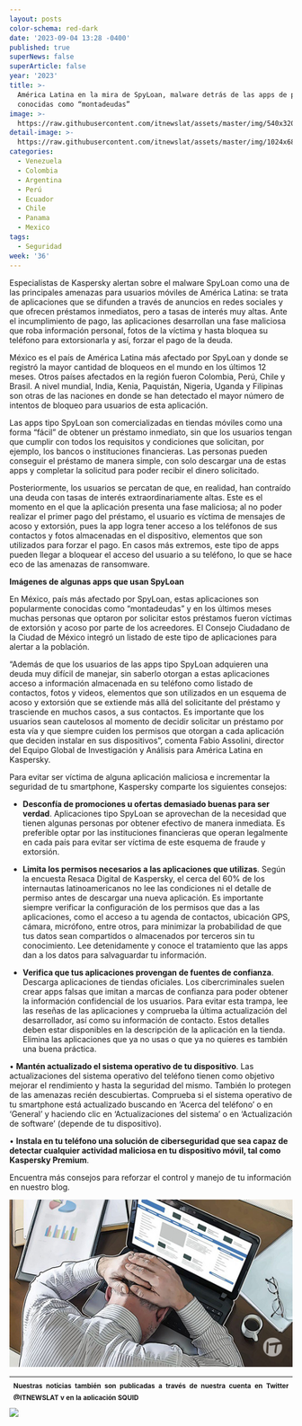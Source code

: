 ```yaml
---
layout: posts
color-schema: red-dark
date: '2023-09-04 13:28 -0400'
published: true
superNews: false
superArticle: false
year: '2023'
title: >-
  América Latina en la mira de SpyLoan, malware detrás de las apps de préstamos
  conocidas como “montadeudas”
image: >-
  https://raw.githubusercontent.com/itnewslat/assets/master/img/540x320/Malware-Kaspersky-p.jpg
detail-image: >-
  https://raw.githubusercontent.com/itnewslat/assets/master/img/1024x680/Malware-Kaspersky-g.jpg
categories:
  - Venezuela
  - Colombia
  - Argentina
  - Perú
  - Ecuador
  - Chile
  - Panama
  - Mexico
tags:
  - Seguridad
week: '36'
---
```

Especialistas de Kaspersky alertan sobre el malware SpyLoan como una de las principales amenazas para usuarios móviles de América Latina: se trata de aplicaciones que se difunden a través de anuncios en redes sociales y que ofrecen préstamos inmediatos, pero a tasas de interés muy altas. Ante el incumplimiento de pago, las aplicaciones desarrollan una fase maliciosa que roba información personal, fotos de la víctima y hasta bloquea su teléfono para extorsionarla y así, forzar el pago de la deuda. 

México es el país de América Latina más afectado por SpyLoan y donde se registró la mayor cantidad de bloqueos en el mundo en los últimos 12 meses. Otros países afectados en la región fueron Colombia, Perú, Chile y Brasil. A nivel mundial, India, Kenia, Paquistán, Nigeria, Uganda y Filipinas son otras de las naciones en donde se han detectado el mayor número de intentos de bloqueo para usuarios de esta aplicación.

Las apps tipo SpyLoan son comercializadas en tiendas móviles como una forma “fácil” de obtener un préstamo inmediato, sin que los usuarios tengan que cumplir con todos los requisitos y condiciones que solicitan, por ejemplo, los bancos o instituciones financieras. Las personas pueden conseguir el préstamo de manera simple, con solo descargar una de estas apps y completar la solicitud para poder recibir el dinero solicitado.

Posteriormente, los usuarios se percatan de que, en realidad, han contraído una deuda con tasas de interés extraordinariamente altas. Este es el momento en el que la aplicación presenta una fase maliciosa; al no poder realizar el primer pago del préstamo, el usuario es víctima de mensajes de acoso y extorsión, pues la app logra tener acceso a los teléfonos de sus contactos y fotos almacenadas en el dispositivo, elementos que son utilizados para forzar el pago. En casos más extremos, este tipo de apps pueden llegar a bloquear el acceso del usuario a su teléfono, lo que se hace eco de las amenazas de ransomware.
 
**Imágenes de algunas apps que usan SpyLoan**

En México, país más afectado por SpyLoan, estas aplicaciones son popularmente conocidas como “montadeudas” y en los últimos meses muchas personas que optaron por solicitar estos préstamos fueron víctimas de extorsión y acoso por parte de los acreedores. El Consejo Ciudadano de la Ciudad de México integró un listado de este tipo de aplicaciones para alertar a la población.

“Además de que los usuarios de las apps tipo SpyLoan adquieren una deuda muy difícil de manejar, sin saberlo otorgan a estas aplicaciones acceso a información almacenada en su teléfono como listado de contactos, fotos y videos, elementos que son utilizados en un esquema de acoso y extorsión que se extiende más allá del solicitante del préstamo y trasciende en muchos casos, a sus contactos. Es importante que los usuarios sean cautelosos al momento de decidir solicitar un préstamo por esta vía y que siempre cuiden los permisos que otorgan a cada aplicación que deciden instalar en sus dispositivos”, comenta Fabio Assolini, director del Equipo Global de Investigación y Análisis para América Latina en Kaspersky.

Para evitar ser víctima de alguna aplicación maliciosa e incrementar la seguridad de tu smartphone, Kaspersky comparte los siguientes consejos:

- **Desconfía de promociones u ofertas demasiado buenas para ser verdad**. Aplicaciones tipo SpyLoan se aprovechan de la necesidad que tienen algunas personas por obtener efectivo de manera inmediata. Es preferible optar por las instituciones financieras que operan legalmente en cada país para evitar ser víctima de este esquema de fraude y extorsión.
 
- **Limita los permisos necesarios a las aplicaciones que utilizas**. Según la encuesta Resaca Digital de Kaspersky, el cerca del 60% de los internautas latinoamericanos no lee las condiciones ni el detalle de permiso antes de descargar una nueva aplicación. Es importante siempre verificar la configuración de los permisos que das a las aplicaciones, como el acceso a tu agenda de contactos, ubicación GPS, cámara, micrófono, entre otros, para minimizar la probabilidad de que tus datos sean compartidos o almacenados por terceros sin tu conocimiento. Lee detenidamente y conoce el tratamiento que las apps dan a los datos para salvaguardar tu información.
 
- **Verifica que tus aplicaciones provengan de fuentes de confianza**. Descarga aplicaciones de tiendas oficiales. Los cibercriminales suelen crear apps falsas que imitan a marcas de confianza para poder obtener la información confidencial de los usuarios. Para evitar esta trampa, lee las reseñas de las aplicaciones y comprueba la última actualización del desarrollador, así como su información de contacto. Estos detalles deben estar disponibles en la descripción de la aplicación en la tienda. Elimina las aplicaciones que ya no usas o que ya no quieres es también una buena práctica.
 
•	**Mantén actualizado el sistema operativo de tu dispositivo**. Las actualizaciones del sistema operativo del teléfono tienen como objetivo mejorar el rendimiento y hasta la seguridad del mismo. También lo protegen de las amenazas recién descubiertas. Comprueba si el sistema operativo de tu smartphone está actualizado buscando en ‘Acerca del teléfono’ o en ‘General’ y haciendo clic en ‘Actualizaciones del sistema’ o en ‘Actualización de software’ (depende de tu dispositivo).
 
•	**Instala en tu teléfono una solución de ciberseguridad que sea capaz de detectar cualquier actividad maliciosa en tu dispositivo móvil, tal como Kaspersky Premium**.

Encuentra más consejos para reforzar el control y manejo de tu información en nuestro blog.

![](https://raw.githubusercontent.com/itnewslat/assets/master/img/540x320/Malware-Kaspersky-p.jpg)

<table style="height: 42px;" width="569">
<tbody>
<tr>
<td style="text-align: justify;"><sub><strong>Nuestras noticias también son publicadas a través de nuestra cuenta en Twitter <a href="https://twitter.com/itnewslat?lang=es">@ITNEWSLAT</a> y en la aplicación <a href="https://squidapp.co/en/">SQUID</a></strong></sub></td>
</tr>
</tbody>
</table>

<img src="https://tracker.metricool.com/c3po.jpg?hash=56f88a41e39ab42c063cc51676587a04"/>